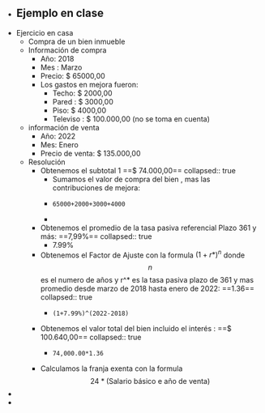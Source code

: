 - Ejemplo en clase
	-
- Ejercicio en casa
	- Compra de un bien inmueble
	- Información de compra
		- Año: 2018
		- Mes : Marzo
		- Precio: $ 65000,00
		- Los gastos en mejora fueron:
			- Techo: $ 2000,00
			- Pared : $ 3000,00
			- Piso: $ 4000,00
			- Televiso : $ 100.000,00  (no se toma en cuenta)
	- información de venta
		- Año: 2022
		- Mes: Enero
		- Precio de venta: $ 135.000,00
	- Resolución
		- [](#1.) Obtenemos el subtotal 1  ==$ 74.000,00==
		  collapsed:: true
			- Sumamos el valor de compra del bien , mas las contribuciones de mejora:
			- ```calc
			  65000+2000+3000+4000
			  ```
			-
		- [](#2.) Obtenemos el promedio de  la tasa pasiva referencial Plazo 361 y más: ==7,99%==
		  collapsed:: true
			- 7.99%
		- [](#3.)  Obtenemos el Factor de Ajuste con la formula $(1+r*)^n$ donde $$n$$ es  el numero de años y r^* es la tasa pasiva plazo de 361 y mas promedio desde marzo de 2018 hasta enero de 2022: ==1.36==
		  collapsed:: true
			- ```calc
			  (1+7.99%)^(2022-2018)
			  ```
		- [](#4.) Obtenemos el valor total del bien incluido el interés : ==$ 100.640,00==
		  collapsed:: true
			- ```calc
			  74,000.00*1.36
			  ```
		- Calculamos la franja exenta con la formula   $$24* \text{(Salario básico e año de venta) }$$
-
-